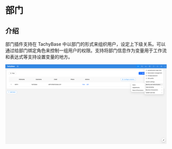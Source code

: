 # 部门

## 介绍

部门插件支持在 TachyBase 中以部门的形式来组织用户，设定上下级关系。可以通过给部门绑定角色来控制一组用户的权限。支持将部门信息作为变量用于工作流和表达式等支持设置变量的地方。

![](/docs/public/core//tachybase-core-departments-1.png)
